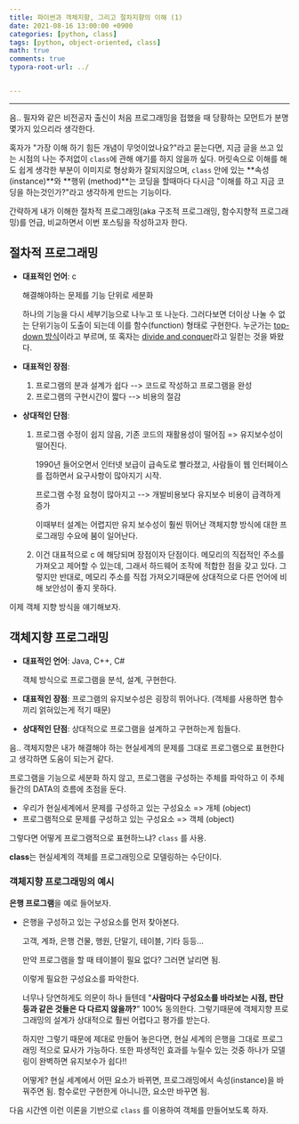 ```yaml
---
title: 파이썬과 객체지향, 그리고 절차지향의 이해 (1)
date: 2021-08-16 13:00:00 +0900
categories: [python, class]
tags: [python, object-oriented, class] 
math: true
comments: true
typora-root-url: ../


---
```


---

음.. 필자와 같은 비전공자 출신이 처음 프로그래밍을 접했을 때 당황하는 모먼트가 분명 몇가지 있으리라 생각한다. 

혹자가 "가장 이해 하기 힘든 개념이 무엇이었나요?"라고 묻는다면, 지금 글을 쓰고 있는 시점의 나는 주저없이 `class`에 관해 얘기를 하지 않을까 싶다. 머릿속으로 이해를 해도 쉽게 생각한 부분이 이미지로 형상화가 잘되지않으며, `class` 안에 있는 **속성 (instance)**와 **행위 (method)**는 코딩을 할때마다 다시금 "이해를 하고 지금 코딩을 하는것인가?"라고 생각하게 만드는 기능이다. 

간략하게 내가 이해한 절차적 프로그래밍(aka 구조적 프로그래밍, 함수지향적 프로그래밍)를 언급, 비교하면서 이번 포스팅을 작성하고자 한다.

## 절차적 프로그래밍 

- **대표적인 언어**: c 

  해결해야하는 문제를 기능 단위로 세분화

  하나의 기능을 다시 세부기능으로 나누고 또 나눈다. 그러다보면 더이상 나눌 수 없는 단위기능이 도출이 되는데 이를 함수(function) 형태로 구현한다. 누군가는 <u>top-down 방식</u>이라고 부르며, 또 혹자는 <u>divide and conquer</u>라고 일컫는 것을 봐왔다. 

- **대표적인 장점**:

  1. 프로그램의 분과 설계가 쉽다 --> 코드로 작성하고 프로그램을 완성
  2. 프로그램의 구현시간이 짧다 --> 비용의 절감

- **상대적인 단점**:

  1. 프로그램 수정이 쉽지 않음, 기존 코드의 재활용성이 떨어짐 => 유지보수성이 떨어진다.

     1990년 들어오면서 인터넷 보급이 급속도로 빨라졌고, 사람들이 웹 인터페이스를 접하면서 요구사항이 많아지기 시작. 

     프로그램 수정 요청이 많아지고 --> 개발비용보다 유지보수 비용이 급격하게 증가

     이때부터 설계는 어렵지만 유지 보수성이 훨씬 뛰어난 객체지향 방식에 대한 프로그래밍 수요에 붐이 일어난다.

  2. 이건 대표적으로 c 에 해당되며 장점이자 단점이다. 메모리의 직접적인 주소를 가져오고 제어할 수 있는데, 그래서 하드웨어 조작에 적합한 점을 갖고 있다. 그렇지만 반대로, 메모리 주소를 직접 가져오기때문에 상대적으로 다른 언어에 비해 보안성이 좋지 못하다.

이제 객체 지향 방식을 얘기해보자.

## 객체지향 프로그래밍

- **대표적인 언어**: Java, C++, C# 

  객체 방식으로 프로그램을 분석, 설계, 구현한다.

- **대표적인 장점**: 프로그램의 유지보수성은 굉장히 뛰어나다. (객체를 사용하면 함수끼리 얽혀있는게 적기 때문)

- **상대적인 단점**: 상대적으로 프로그램을 설계하고 구현하는게 힘들다.

음.. 객체지향은 내가 해결해야 하는 현실세계의 문제를 그대로 프로그램으로 표현한다고 생각하면 도움이 되는거 같다. 

프로그램을 기능으로 세분화 하지 않고, 프로그램을 구성하는 주체를 파악하고 이 주체들간의 DATA의 흐름에 초점을 둔다.

- 우리가 현실세계에서 문제를 구성하고 있는 구성요소 => 개체 (object)
- 프로그램적으로 문제를 구성하고 있는 구성요소 => 객체 (object)

그렇다면 어떻게 프로그램적으로 표현하느냐? `class` 를 사용.

**class**는 현실세계의 객체를 프로그래밍으로 모델링하는 수단이다. 

### 객체지향 프로그래밍의 예시

**은행 프로그램**을 예로 들어보자.

- 은행을 구성하고 있는 구성요소를 먼저 찾아본다. 

  고객, 계좌, 은행 건물, 행원, 단말기, 테이블, 기타 등등...

  만약 프로그램을 할 때 테이블이 필요 없다? 그러면 날리면 됨.

  이렇게 필요한 구성요소를 파악한다. 

  너무나 당연하게도 의문이 하나 들텐데 "**사람마다 구성요소를 바라보는 시점, 판단 등과 같은 것들은 다 다르지 않을까?**" 100% 동의한다. 그렇기때문에 객체지향 프로그래밍의 설계가 상대적으로 훨씬 어렵다고 평가를 받는다.

  하지만 그렇기 때문에 제대로 만들어 놓은다면, 현실 세계의 은행을 그대로 프로그래밍 적으로 묘사가 가능하다. 또한 파생적인 효과를 누릴수 있는 것중 하나가 모델링이 완벽하면  유지보수가 쉽다!!  

  어떻게? 현실 세계에서 어떤 요소가 바뀌면, 프로그래밍에서 속성(instance)을 바꿔주면 됨. 함수로만 구현한게 아니니깐, 요소만 바꾸면 됨.



다음 시간엔 이런 이론을 기반으로 `class` 를 이용하여 객체를 만들어보도록 하자.

